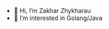 - 👋 Hi, I’m Zakhar Zhykharau
- 👀 I’m interested in Golang/Java

<!---
jiharevzahar/jiharevzahar is a ✨ special ✨ repository because its `README.md` (this file) appears on your GitHub profile.
You can click the Preview link to take a look at your changes.
--->
